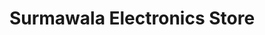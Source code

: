 ---
title: "Surmawala Electronics Store"
url: /karachi/surmawala-electronics-store/
shop: Elektronik
---